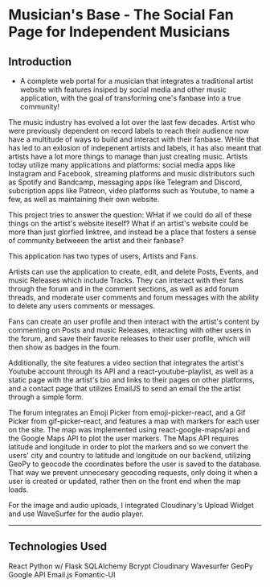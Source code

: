 # Musician's Base - The Social Fan Page for Independent Musicians

## Introduction

- A complete web portal for a musician that integrates a traditional artist website with features insiped by social media and other music application, with the goal of transforming one's fanbase into a true community!

The music industry has evolved a lot over the last few decades. Artist who were previously dependent on record labels to reach their audience now have a multitude of ways to build and interact with their fanbase. WHile that has led to an exlosion of indepenent artists and labels, it has also meant that artists have a lot more things to manage than just creating music. Artists today utilize many applications and platforms: social media apps like Instagram and Facebook, streaming platforms and music distributors such as Spotify and Bandcamp, messaging apps like Telegram and Discord, subcription apps like Patreon, video platforms such as Youtube, to name a few, as well as maintaining their own website.

This project tries to answer the question: WHat if we could do all of these things on the artist's website iteself? What if an artist's website could be more than just glorfied linktree, and instead be a place that fosters a sense of community betweeen the artist and their fanbase?

This application has two types of users, Artists and Fans.

Artists can use the application to create, edit, and delete Posts, Events, and music Releases which include Tracks.
They can interact with their fans through the forum and in the comment sections, as well as add forum threads, and moderate user comments and forum messages with the ability to delete any users comments or messages.

Fans can create an user profile and then interact with the artist's content by commenting on Posts and music Releases, interacting with other users in the forum, and save their favorite releases to their user profile, which will then show as badges in the foum.

Additionally, the site features a video section that integrates the artist's Youtube account through its API and a react-youtube-playlist, as well as a static page with the artist's bio and links to their pages on other platforms, and a contact page that utilizes EmailJS to send an email the the artist through a simple form.

The forum integrates an Emoji Picker from emoji-picker-react, and a Gif Picker from gif-picker-react, and features a map with markers for each user on the site.
The map was implemented using react-google-maps/api and the Google Maps API to plot the user markers.
The Maps API requires latitude and longitude in order to plot the markers and so we convert the users' city and country to latitude and longitude on our backend, utilizing GeoPy to geocode the coordinates before the user is saved to the database. That way we prevent unnecesary geocoding requests, only doing it when a user is created or updated, rather then on the front end when the map loads.

For the image and audio uploads, I integrated Cloudinary's Upload Widget and use WaveSurfer for the audio player.

---

## Technologies Used

React
Python w/ Flask
SQLAlchemy
Bcrypt
Cloudinary
Wavesurfer
GeoPy
Google API
Email.js
Fomantic-UI
